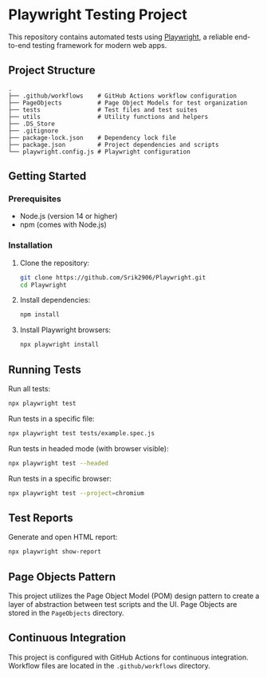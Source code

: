 # Playwright Testing Project

This repository contains automated tests using [Playwright](https://playwright.dev/), a reliable end-to-end testing framework for modern web apps.

## Project Structure

```
.
├── .github/workflows    # GitHub Actions workflow configuration
├── PageObjects          # Page Object Models for test organization
├── tests                # Test files and test suites
├── utils                # Utility functions and helpers
├── .DS_Store
├── .gitignore
├── package-lock.json    # Dependency lock file
├── package.json         # Project dependencies and scripts
└── playwright.config.js # Playwright configuration
```

## Getting Started

### Prerequisites

- Node.js (version 14 or higher)
- npm (comes with Node.js)

### Installation

1. Clone the repository:
   ```bash
   git clone https://github.com/Srik2906/Playwright.git
   cd Playwright
   ```

2. Install dependencies:
   ```bash
   npm install
   ```

3. Install Playwright browsers:
   ```bash
   npx playwright install
   ```

## Running Tests

Run all tests:
```bash
npx playwright test
```

Run tests in a specific file:
```bash
npx playwright test tests/example.spec.js
```

Run tests in headed mode (with browser visible):
```bash
npx playwright test --headed
```

Run tests in a specific browser:
```bash
npx playwright test --project=chromium
```

## Test Reports

Generate and open HTML report:
```bash
npx playwright show-report
```

## Page Objects Pattern

This project utilizes the Page Object Model (POM) design pattern to create a layer of abstraction between test scripts and the UI. Page Objects are stored in the `PageObjects` directory.

## Continuous Integration

This project is configured with GitHub Actions for continuous integration. Workflow files are located in the `.github/workflows` directory.
